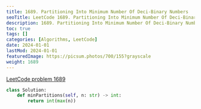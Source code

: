 ```yaml
---
title: 1689. Partitioning Into Minimum Number Of Deci-Binary Numbers
seoTitle: LeetCode 1689. Partitioning Into Minimum Number Of Deci-Binary Numbers | Python solution and explanation
description: 1689. Partitioning Into Minimum Number Of Deci-Binary Numbers
toc: true
tags: []
categories: [Algorithms, LeetCode]
date: 2024-01-01
lastMod: 2024-01-01
featuredImage: https://picsum.photos/700/155?grayscale
weight: 1689
---
```


[LeetCode problem 1689](https://leetcode.com/problems/partitioning-into-minimum-number-of-deci-binary-numbers/)

```python
class Solution:
    def minPartitions(self, n: str) -> int:
        return int(max(n))

```

